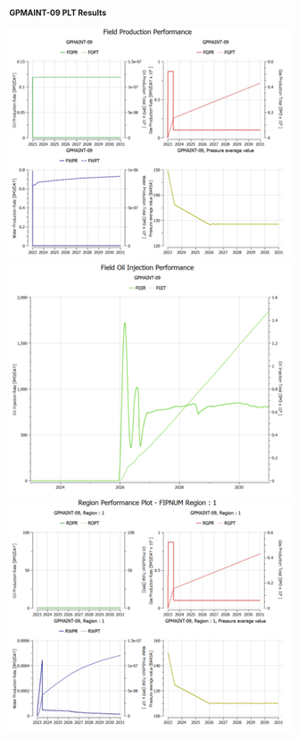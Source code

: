 #### GPMAINT-09 PLT Results

![](PLT/GPMAINT-09-Field_Production_Performance.png)
![](PLT/GPMAINT-09-Field_Oil_Injection_Performance.png)
![](PLT/GPMAINT-09-Region_Performance_Plot_FIPNUM_Region_1.png)
